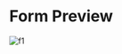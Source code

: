 # Form Preview

![f1](https://github.com/Shubham7906/react-validation-form/assets/76210714/c5b85601-0026-428c-958e-4eb5817c5cd2)
